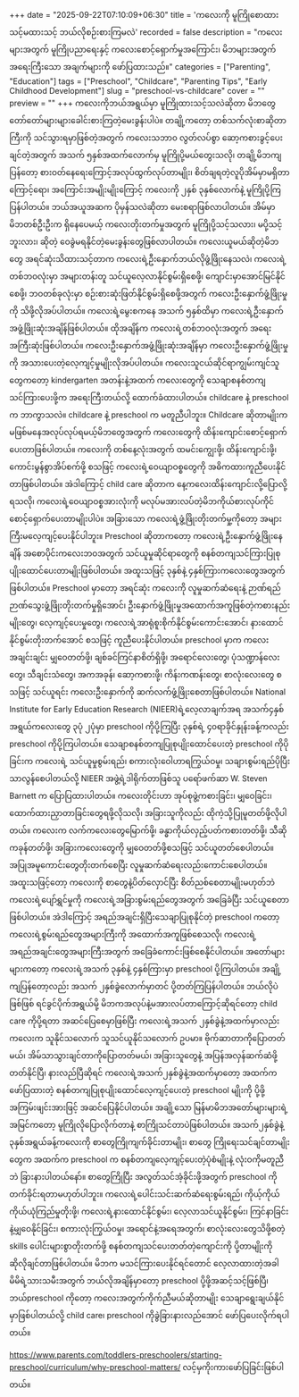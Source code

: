+++
date = "2025-09-22T07:10:09+06:30"
title = 'ကလေးကို မူကြိုစောထားသင့်မထားသင့် ဘယ်လိုစဉ်းစားကြမလဲ'
recorded = false
description = "ကလေးများအတွက် မူကြိုပညာရေးနှင့် ကလေးစောင့်ရှောက်မှုအကြောင်း၊ မိဘများအတွက် အရေးကြီးသော အချက်များကို ဖော်ပြထားသည်။"
categories = ["Parenting", "Education"]
tags = ["Preschool", "Childcare", "Parenting Tips", "Early Childhood Development"]
slug = "preschool-vs-childcare"
cover = ""
preview = ""
+++
ကလေးကိုဘယ်အရွယ်မှာ မူကြိုထားသင့်သလဲဆိုတာ မိဘတွေတော်တော်များများခေါင်းစားကြတဲ့မေးခွန်းပါပဲ။ တချို့ကတော့ တစ်သက်လုံးစာဆိုတာကြီးကို သင်သွားရမှာဖြစ်တဲ့အတွက် ကလေးသဘာ၀ လွတ်လပ်စွာ ဆော့ကစားခွင့်ပေးချင်တဲ့အတွက် အသက် ၅နှစ်အထက်လောက်မှ မူကြိုပို့မယ်တွေးသလို၊ တချို့မိဘကျပြန်တော့ စားဝတ်နေရေးကြောင့်အလုပ်ထွက်လုပ်တာမျိုး၊ စိတ်ချရတဲ့လူပိုအိမ်မှာမရှိတာကြောင့်ရော၊ အကြောင်းအမျိုးမျိုးကြောင့် ကလေးကို ၂နှစ် ၃နှစ်လောက်နဲ့ မူကြိုပို့ကြပြန်ပါတယ်။ ဘယ်အယူအဆက ပိုမှန်သလဲဆိုတာ မေးစရာဖြစ်လာပါတယ်။ အိမ်မှာ မိဘတစ်ဦးဦးက ရှိနေပေမယ့် ကလေးတိုးတက်မှုအတွက် မူကြိုပို့သင့်သလား၊ မပို့သင့်ဘူးလား၊ ဆိုတဲ့ ဝေခွဲမရနိုင်တဲ့မေးခွန်းတွေဖြစ်လာပါတယ်။
ကလေးယူမယ်ဆိုတဲ့မိဘတွေ အရင်ဆုံးသိထားသင့်တာက ကလေးရဲ့ဦးနှောက်ဘယ်လိုဖွံ့ဖြိုးနေသလဲ၊ ကလေးရဲ့တစ်ဘဝလုံးမှာ အများတန်းတူ သင်ယူလေ့လာနိုင်စွမ်းရှိစေဖို့၊ ကျောင်းမှာအောင်မြင်နိုင်စေဖို့၊ ဘဝတစ်ခုလုံးမှာ စဉ်းစားဆုံးဖြတ်နိုင်စွမ်းရှိစေဖို့အတွက် ကလေးဦးနှောက်ဖွံ့ဖြိုးမှုကို သိဖို့လိုအပ်ပါတယ်။ ကလေးရဲ့မွေးစကနေ အသက် ၅နှစ်ထိမှာ ကလေးရဲ့ဦးနှောက်အဖွံ့ဖြိုးဆုံးအချိန်ဖြစ်ပါတယ်။ ထိုအချိန်က ကလေးရဲ့တစ်ဘဝလုံးအတွက် အရေးအကြီးဆုံးဖြစ်ပါတယ်။ ကလေးဦးနှောက်အဖွံ့ဖြိုးဆုံးအချိန်မှာ ကလေးဦးနှောက်ဖွံ့ဖြိုးမှုကို အသားပေးတဲ့လေ့ကျင့်မှုမျိုးလိုအပ်ပါတယ်။
ကလေးသူငယ်ဆိုင်ရာကျွမ်းကျင်သူတွေကတော့ kindergarten အတန်းနဲ့အထက် ကလေးတွေကို သေချာစနစ်တကျသင်ကြားပေးဖို့က အရေးကြီးတယ်လို့ ထောက်ခံထားပါတယ်။
childcare နဲ့ preschool က ဘာကွာသလဲ။
childcare နဲ့ preschool က မတူညီပါဘူး။ Childcare ဆိုတာမျိုးက မဖြစ်မနေအလုပ်လုပ်ရမယ့်မိဘတွေအတွက် ကလေးတွေကို ထိန်းကျောင်းစောင့်ရှောက်ပေးတာဖြစ်ပါတယ်။ ကလေးကို တစ်နေ့လုံးအတွက် ထမင်းကျွေးဖို့၊ ထိန်းကျောင်းဖို့၊ ကောင်းမွန်စွာအိပ်စက်ဖို့ စသဖြင့် ကလေးရဲ့ဝေယျာဝစ္စတွေကို အဓိကထားကူညီပေးနိုင်တာဖြစ်ပါတယ်။ အဲဒါကြောင့် child care ဆိုတာက နေ့ကလေးထိန်းကျောင်းလို့ပြောလို့ရသလို၊ ကလေးရဲ့ဝေယျာဝစ္စအားလုံးကို မလုပ်မအားလပ်တဲ့မိဘကိုယ်စားလုပ်ကိုင်စောင့်ရှောက်ပေးတာမျိုးပါပဲ။ အခြားသော ကလေးရဲ့ဖွံ့ဖြိုးတိုးတက်မှု့ကိုတော့ အများကြီးမလေ့ကျင့်ပေးနိုင်ပါဘူး။
Preschool ဆိုတာကတော့ ကလေးရဲ့ဦးနှောက်ဖွံ့ဖြိုးနေချိန် အစောပိုင်းကလေးဘဝအတွက် သင်ယူမှုဆိုင်ရာတွေကို စနစ်တကျသင်ကြားပြုစုပျိုးထောင်ပေးတာမျိုးဖြစ်ပါတယ်။ အထူးသဖြင့် ၃နှစ်နဲ့ ၄နှစ်ကြားကလေးတွေအတွက်ဖြစ်ပါတယ်။ Preschool မှာတော့ အရင်ဆုံး ကလေးကို လူမှုဆက်ဆံရေးနဲ့ ဉာဏ်ရည်ဉာဏ်သွေးဖွံ့ဖြိုးတိုးတက်မှုရှိအောင်၊ ဦးနှောက်ဖွံ့ဖြိုးမှုအထောက်အကူဖြစ်တဲ့ကစားနည်းမျိုးတွေ၊ လေ့ကျင့်ပေးမှုတွေ၊ ကလေးရဲ့အာရုံစူးစိုက်နိုင်စွမ်းကောင်းအောင်၊ နားထောင်နိုင်စွမ်းတိုးတက်အောင် စသဖြင့် ကူညီပေးနိုင်ပါတယ်။ preschool မှာက ကလေးအချင်းချင်း မျှဝေတတ်ဖို့၊ ချစ်ခင်ကြင်နာစိတ်ရှိဖို့၊ အရောင်လေးတွေ၊ ပုံသဏ္ဍာန်လေးတွေ၊ သီချင်းသံတွေ၊ အကအခုန်၊ ဆော့ကစားဖို့၊ ကိန်းကဏန်းတွေ၊ စာလုံးလေးတွေ စသဖြင့် သင်ယူရင်း ကလေးဦးနှောက်ကို ဆက်လက်ဖွံ့ဖြိုးစေတာဖြစ်ပါတယ်။ National Institute for Early Education Research (NIEER)ရဲ့လေ့လာချက်အရ အသက်၄နှစ်အရွယ်ကလေးတွေ ၃ပုံ ၂ပုံမှာ preschool ကိုပို့ကြပြီး ၃နှစ်ရဲ့ ၄၀ရာခိုင်နှုန်းခန့်ကလည်း preschool ကိုပို့ကြပါတယ်။ သေချာစနစ်တကျပြုစုပျိုးထောင်ပေးတဲ့ preschool ကိုပိုခြင်းက ကလေးရဲ့ သင်ယူမှုစွမ်းရည်၊ စကားလုံးဝေါဟာရကြွယ်ဝမှု၊ သချာၤစွမ်းရည်ပိုပြီး သာလွန်စေပါတယ်လို့ NIEER အဖွဲ့ရဲ့ဒါရိုက်တာဖြစ်သူ ပရော်ဖက်ဆာ W. Steven Barnett က ပြောပြထားပါတယ်။ ကလေးတိုင်းဟာ အုပ်စုဖွဲ့ကစားခြင်း၊ မျှဝေခြင်း၊ ထောက်ထားညှာတာခြင်းတွေရဖို့လိုသလို၊ အခြားသူကိုလည်း ထိုကဲ့သို့ပြုမူတတ်ဖို့လိုပါတယ်။ ကလေးက လက်ကလေးတွေမြောက်ဖို့၊ ခန္ဓာကိုယ်လှည့်ပတ်ကစားတတ်ဖို့၊ သီဆိုကခုန်တတ်ဖို့၊ အခြားကလေးတွေကို မျှဝေတတ်ဖို့စသဖြင့် သင်ယူတတ်စေပါတယ်။ အပြုအမူကောင်းတွေတိုးတက်စေပြီး လူမှုဆက်ဆံရေးလည်းကောင်းစေပါတယ်။
အထူးသဖြင့်တော့ ကလေးကို စာတွေနဲ့ပိတ်လှောင်ပြီး စိတ်ညစ်စေတာမျိုးမဟုတ်ဘဲ ကလေးရဲ့ပျော်ရွှင်မှုကို ကလေးရဲ့အခြားစွမ်းရည်တွေအတွက် အခြေခံပြီး သင်ယူစေတာဖြစ်ပါတယ်။ အဲဒါကြောင့် အရည်အချင်းရှိပြီးသေချာပြုစုနိုင်တဲ့ preschool ကတော့ ကလေးရဲ့စွမ်းရည်တွေအများကြီးကို အထောက်အကူဖြစ်စေသလို၊ ကလေးရဲ့အရည်အချင်းတွေအများကြီးအတွက် အခြေခံကောင်းဖြစ်စေနိုင်ပါတယ်။
အတော်များများကတော့ ကလေးရဲ့အသက် ၃နှစ်နဲ့ ၄နှစ်ကြားမှာ preschool ပို့ကြပါတယ်။ အချို့ကျပြန်တော့လည်း အသက် ၂နှစ်ခွဲလောက်မှာတင် ပို့တတ်ကြပြန်ပါတယ်။ ဘယ်လိုပဲဖြစ်ဖြစ် ရင်ခွင်ပိုက်အရွယ်မို့ မိဘကအလုပ်နဲ့မအားလပ်တာကြောင့်ဆိုရင်တော့ child care ကိုပို့ရတာ အဆင်ပြေစေမှာဖြစ်ပြီး ကလေးရဲ့အသက် ၂နှစ်ခွဲနဲ့အထက်မှာလည်း ကလေးက သူနိုင်သလောက် သူသင်ယူနိုင်သလောက် ဥပမာ။ ဗိုက်ဆာတာကိုပြောတတ်မယ်၊ အိမ်သာသွားချင်တာကိုပြောတတ်မယ်၊ အခြားသူတွေနဲ့ အပြန်အလှန်ဆက်ဆံဖို့ တတ်နိုင်ပြီ၊ နားလည်ပြီဆိုရင် ကလေးရဲ့အသက်၂နှစ်ခွဲနဲ့အထက်မှာတော့ အထက်ကဖော်ပြထားတဲ့ စနစ်တကျပြုစုပျိုးထောင်လေ့ကျင့်ပေးတဲ့ preschool မျိုးကို ပို့ဖို့ အကြမ်းဖျင်းအားဖြင့် အဆင်ပြေနိုင်ပါတယ်။ အချို့သော မြန်မာမိဘအတော်များများရဲ့အမြင်ကတော့ မူကြိုလိုပြောလိုက်တာနဲ့ စာကြိုသင်တာပဲဖြစ်ပါတယ်။ အသက်၂နှစ်ခွဲနဲ့ ၃နှစ်အရွယ်ခန့်ကလေးကို စာတွေကြိုကျက်ခိုင်းတာမျိုး၊ စာတွေ ကြိုရေးသင်ချင်တာမျိုးတွေက အထက်က preschool က စနစ်တကျလေ့ကျင့်ပေးတဲ့ပုံစံမျိုးနဲ့ လုံးဝကိုမတူညီဘဲ ခြားနားပါတယ်နော်။ စာတွေကြိုပြီး အလွတ်သင်အံ့ခိုင်းဖို့အတွက် preschool ကိုတက်ခိုင်းရတာမဟုတ်ပါဘူး။ ကလေးရဲ့ပေါင်းသင်းဆက်ဆံရေးစွမ်းရည်၊ ကိုယ့်ကိုယ်ကိုယ်ယုံကြည်မှုတိုးဖို့၊ ကလေးရဲ့နားထောင်နိုင်စွမ်း၊ လေ့လာသင်ယူနိုင်စွမ်း၊ ကြင်နာခြင်းနဲ့မျှဝေနိုင်ခြင်း၊ စကားလုံးကြွယ်ဝမှု၊ အရောင်နဲ့အရေအတွက်၊ စာလုံးလေးတွေသိဖို့စတဲ့ skills ပေါင်းများစွာတိုးတက်ဖို့ စနစ်တကျသင်ပေးတတ်တဲ့ကျောင်းကို ပို့တာမျိုးကို ဆိုလိုချင်တာဖြစ်ပါတယ်။ မိဘက မသင်ကြားပေးနိုင်ရင်တောင် လေ့လာထားတဲ့အခါ မိမိရဲ့သားသမီးအတွက် ဘယ်လိုအချိန်မှာတော့ preschool ပို့ဖို့အဆင့်သင့်ဖြစ်ပြီ၊ ဘယ်preschool ကိုတော့ ကလေးအတွက်ကိုက်ညီမယ်ဆိုတာမျိုး သေချာရွေးချယ်နိုင်မှာဖြစ်ပါတယ်လို့ child care၊ preschool ကိုခွဲခြားနားလည်အောင် ဖော်ပြပေးလိုက်ရပါတယ်။

https://www.parents.com/toddlers-preschoolers/starting-preschool/curriculum/why-preschool-matters/ လင့်မှကိုးကားဖော်ပြခြင်းဖြစ်ပါတယ်။ 